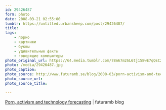 ```yaml
---
id: 29426487
form: photo
date: 2008-03-21 02:55:00
tumblr: https://untitled.urbansheep.com/post/29426487/
title:
tags:
    - порно
    - картинки
    - буквы
    - удивительные факты
    - говорящие компьютеры
photo_original_url: https://64.media.tumblr.com/78n67m26L6tj158wE7qQsC2B_1280.jpg
photo: /media/29426487.jpg
photo_caption: 
photo_source: http://www.futuramb.se/blog/2008-03/porn-activism-and-technology-forecasting/
photo_source_url:
photo_source_title:

---
```


<p><a href="http://www.futuramb.se/blog/2008-03/porn-activism-and-technology-forecasting/">Porn, activism and technology forecasting</a> | futuramb blog</p>
